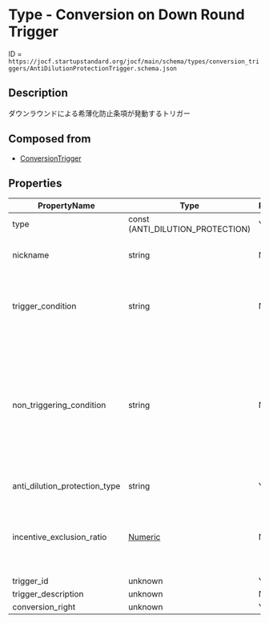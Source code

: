 # Type - Conversion on Down Round Trigger

ID = `https://jocf.startupstandard.org/jocf/main/schema/types/conversion_triggers/AntiDilutionProtectionTrigger.schema.json`

## Description
ダウンラウンドによる希薄化防止条項が発動するトリガー

## Composed from
- [ConversionTrigger](../../primitives/types/conversion_triggers/ConversionTrigger.md)

## Properties

| PropertyName | Type | Required | Description |
|-------------|------|----------|-------------|
| type | const (ANTI_DILUTION_PROTECTION) | Yes |  |
| nickname | string | No | トリガーのニックネーム |
| trigger_condition | string | No | 希薄化防止が発動可能となる条件を説明する法的な文言 |
| non_triggering_condition | string | No | 希薄化防止が発動可能となる条件を満たした上で、希薄化防止による転換を実施しない条件を説明する法的な文言 |
| anti_dilution_protection_type | string | Yes | 希薄化防止種別 |
| incentive_exclusion_ratio | [Numeric](../../types/Numeric.md) | No | 希薄化防止対象から除外される従業員インセンティブの比率 |
| trigger_id | unknown | Yes |  |
| trigger_description | unknown | No |  |
| conversion_right | unknown | Yes |  |